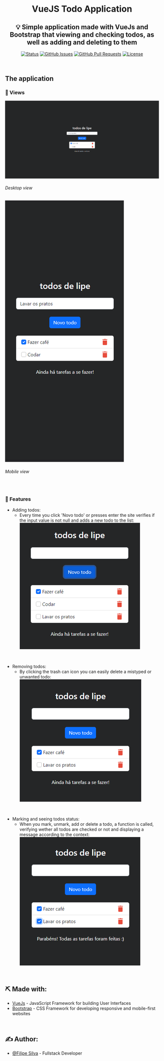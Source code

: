 <h1 align="center">VueJS Todo Application</h1>

<h2 align="center">💡 Simple application made with VueJs and Bootstrap that viewing and checking todos, as well as adding and deleting to them</h2>

<div align="center">

  [![Status](https://img.shields.io/badge/status-active-success.svg?style=flat-square)]() 
  [![GitHub Issues](https://img.shields.io/github/issues/fpeduu/vue-todoapp?style=flat-square)](https://github.com/fpeduu/vue-todoapp/issues)
  [![GitHub Pull Requests](https://img.shields.io/github/issues-pr/silvamva/aoREDoor.svg?style=flat-square)](https://github.com/fpeduu/vue-todoapp/pulls)
  [![License](https://img.shields.io/badge/license-MIT-blue.svg?style=flat-square)](/LICENSE)

</div>

<br />

## The application

### 🧐 Views

![alt](./src//assets//Screenshot_0.png)
###### Desktop view

![alt](./src/assets/Screenshot_1.png)
###### Mobile view

<br />

### 🔧 Features

- Adding todos:
  - Every time you click 'Novo todo' or presses enter the site verifies if the input value is not null and adds a new todo to the list:
  ![alt](./src/assets/Screenshot_2.png)

<br />

- Removing todos:
  - By clicking the trash can icon you can easily delete a mistyped or unwanted todo:
  ![alt](./src/assets/Screenshot_3.png)
  
<br />

- Marking and seeing todos status:
  - When you mark, unmark, add or delete a todo, a function is called, verifying wether all todos are checked or not and displaying a message according to the context:
  ![alt](./src/assets/Screenshot_4.png)

<br />

## ⛏️ Made with:
- [VueJs](https://vuejs.org/) - JavaScript Framework for building User Interfaces
- [Bootstrap](https://getbootstrap.com/) - CSS Framework for developing responsive and mobile-first websites

<br />

## ✍️ Author:
- [@Filipe Silva](https://www.linkedin.com/in/fpeduu/) - Fullstack Developer